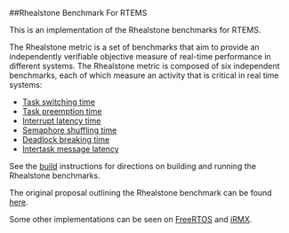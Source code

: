 ##Rhealstone Benchmark For RTEMS

This is an implementation of the Rhealstone benchmarks for RTEMS.

The Rhealstone metric is a set of benchmarks that aim to provide an independently
verifiable objective measure of real-time performance in different systems. The 
Rhealstone metric is composed of six independent benchmarks, each of which measure
an activity that is critical in real time systems:
+ [Task switching time](/task-switch/task-switch.c)
+ [Task preemption time](/task-preempt/task-preempt.c)
+ [Interrupt latency time](/interrupt-latency/interrupt-latency.c)
+ [Semaphore shuffling time](/semaphore-shuffle/semaphore-shuffle.c)
+ [Deadlock breaking time](/deadlock-break/deadlock-break.c)
+ [Intertask message latency](/message-latency/message-latency.c)

See the [build](/INSTALL.md) instructions for directions on building and running
the Rhealstone benchmarks.

The original proposal outlining the Rhealstone benchmark can be found [here](http://collaboration.cmc.ec.gc.ca/science/rpn/biblio/ddj/Website/articles/DDJ/1989/8902/8902a/8902a.htm).

Some other implementations can be seen on [FreeRTOS](http://timsengineeringblog.weebly.com/masters-thesis.html) and [iRMX](http://collaboration.cmc.ec.gc.ca/science/rpn/biblio/ddj/Website/articles/DDJ/1990/9004/9004d/9004d.htm).
